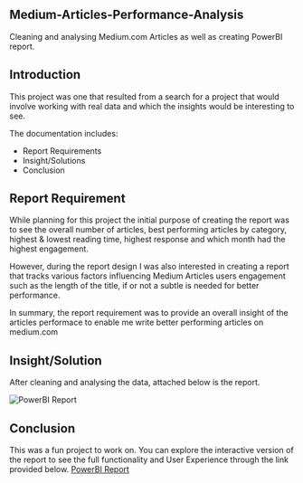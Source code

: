## Medium-Articles-Performance-Analysis

Cleaning and analysing Medium.com Articles as well as creating PowerBI report.

## Introduction

This project was one that resulted from a search for a project that would involve working with real data and which the insights would be interesting to see. 

The documentation includes:
- Report Requirements
- Insight/Solutions
- Conclusion

## Report Requirement
While planning for this project the initial purpose of creating the report was to see the overall number of articles, best performing articles by category, highest & lowest reading time, highest response and which month had the highest engagement.

However, during the report design I was also interested in creating a report that tracks various factors influencing Medium Articles users engagement such as the length of the title, if or not a subtle is needed for better performance.

In summary, the report requirement was to provide an overall insight of the articles performace to enable me write better performing articles on medium.com

## Insight/Solution
After cleaning and analysing the data, attached below is the report.

![PowerBI Report](https://raw.githubusercontent.com/DariesMedia/Medium-Articles-Performance-Report-/main/MA_PowerBI_Report.jpg)

## Conclusion
This was a fun project to work on. You can explore the interactive version of the report to see the full functionality and User Experience through the link provided below.
[PowerBI Report](https://app.powerbi.com/view?r=eyJrIjoiNjNjNWI4NjAtNzIwMi00ZjE4LWJkZWItMzk2YzY1OTcxNzBmIiwidCI6IjQzZjFiNDVlLTIwODgtNGE4NS05MTE3LWM1ODhiODdiNDQwYSJ9)
